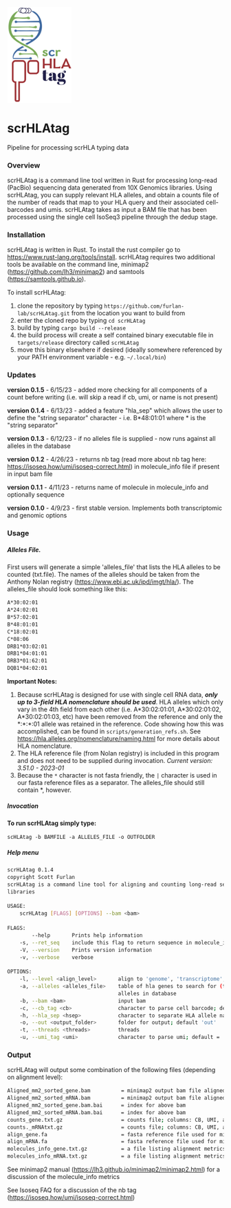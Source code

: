 <img width="150" alt="image" src="scrHLAtag.png">


#                       scrHLAtag
Pipeline for processing scrHLA typing data


### Overview

scrHLAtag is a command line tool written in Rust for processing long-read (PacBio) sequencing data generated from 10X Genomics libraries.  Using scrHLAtag, you can supply relevant HLA alleles, and obtain a counts file of the number of reads that map to your HLA query and their associated cell-barcodes and umis.  scrHLAtag takes as input a BAM file that has been processed using the single cell IsoSeq3 pipeline through the dedup stage.

### Installation

scrHLAtag is written in Rust.  To install the rust compiler go to https://www.rust-lang.org/tools/install.  scrHLAtag requires two additional tools be available on the command line, minimap2 (https://github.com/lh3/minimap2) and samtools (https://samtools.github.io). 

To install scrHLAtag:
1. clone the repository by typing `https://github.com/furlan-lab/scrHLAtag.git` from the location you want to build from
2. enter the cloned repo by typing `cd scrHLAtag`
3. build by typing `cargo build --release`
4. the build process will create a self contained binary executable file in `targets/release` directory called `scrHLAtag`
5. move this binary elsewhere if desired (ideally somewhere referenced by your PATH environment variable - e.g. `~/.local/bin`)

### Updates
**version 0.1.5** - 6/15/23 - added more checking for all components of a count before writing (i.e. will skip a read if cb, umi, or name is not present)

**version 0.1.4** - 6/13/23 - added a feature "hla_sep" which allows the user to define the "string separator" character - i.e. B\*48:01:01 where \* is the "string separator"

**version 0.1.3** - 6/12/23 - if no alleles file is supplied - now runs against all alleles in the database

**version 0.1.2** - 4/26/23 - returns nb tag (read more about nb tag here: https://isoseq.how/umi/isoseq-correct.html) in molecule_info file if present in input bam file

**version 0.1.1** - 4/11/23 - returns name of molecule in molecule_info and optionally sequence

**version 0.1.0** - 4/9/23 - first stable version.  Implements both transcriptomic and genomic options

### Usage

##### Alleles File.

First users will generate a simple 'alleles_file' that lists the HLA alleles to be counted (txt.file). The names of the alleles should be taken from the Anthony Nolan registry (https://www.ebi.ac.uk/ipd/imgt/hla/).  The alleles_file should look something like this:

```sh
A*30:02:01
A*24:02:01
B*57:02:01
B*48:01:01
C*18:02:01
C*08:06
DRB1*03:02:01
DRB1*04:01:01
DRB3*01:62:01
DQB1*04:02:01
```
**Important Notes:**
1. Because scrHLAtag is designed for use with single cell RNA data, ***only up to 3-field HLA nomenclature should be used***.  HLA alleles which only vary in the 4th field from each other (i.e. A\*30:02:01:01, A\*30:02:01:02, A\*30:02:01:03, etc) have been removed from the reference and only the \*:\*:\*:01 allele was retained in the reference.  Code showing how this was accomplished, can be found in `scripts/generation_refs.sh`.  See https://hla.alleles.org/nomenclature/naming.html for more details about HLA nomenclature.
2. The HLA reference file (from Nolan registry) is included in this program and does not need to be supplied during invocation.  *Current version: 3.51.0 - 2023-01*
3. Because the `*` character is not fasta friendly, the `|` character is used in our fasta reference files as a separator.  The alleles_file should still contain \*, however.


##### Invocation

**To run scrHLAtag simply type:**

`scHLAtag -b BAMFILE -a ALLELES_FILE -o OUTFOLDER`



##### Help menu

```sh
scrHLAtag 0.1.4
copyright Scott Furlan
scrHLAtag is a command line tool for aligning and counting long-read sequence specific for HLA alleles in single cell
libraries

USAGE:
    scrHLAtag [FLAGS] [OPTIONS] --bam <bam>

FLAGS:
        --help       Prints help information
    -s, --ret_seq    include this flag to return sequence in molecule_info text file
    -V, --version    Prints version information
    -v, --verbose    verbose

OPTIONS:
    -l, --level <align_level>       align to 'genome', 'transcriptome', or 'both'; default is 'both'
    -a, --alleles <alleles_file>    table of hla genes to search for (tsv file); if not supplied will run against all
                                    alleles in database
    -b, --bam <bam>                 input bam
    -c, --cb_tag <cb>               character to parse cell barcode; default = 'CB'
    -h, --hla_sep <hsep>            character to separate HLA allele names; default = '*'
    -o, --out <output_folder>       folder for output; default 'out'
    -t, --threads <threads>         threads
    -u, --umi_tag <umi>             character to parse umi; default = 'XM'
```
 
### Output
 
scrHLAtag will output some combination of the following files (depending on alignment level):
```sh
Aligned_mm2_sorted_gene.bam          = minimap2 output bam file aligned to genome, sorted by read name 
Aligned_mm2_sorted_mRNA.bam          = minimap2 output bam file aligned to transcriptome, sorted by read name 
Aligned_mm2_sorted_gene.bam.bai      = index for above bam
Aligned_mm2_sorted_mRNA.bam.bai      = index for above bam
counts_gene.txt.gz                   = counts file; columns: CB, UMI, allele, read_count
counts._mRNAtxt.gz                   = counts file; columns: CB, UMI, allele, read_count
align_gene.fa                        = fasta reference file used for minimap2 alignment
align_mRNA.fa                        = fasta reference file used for minimap2 alignment
molecules_info_gene.txt.gz           = a file listing alignment metrics for each molecule; columns: CB, nb_tag (if present), UMI, allele, start_pos, mapq, cigar, NM, AS, s1, de); optionally including sequence in the last column
molecules_info_mRNA.txt.gz           = a file listing alignment metrics for each molecule; columns: CB, nb_tag (if present), UMI, allele, start_pos, mapq, cigar, NM, AS, s1, de); optionally including sequence in the last column
```
See minimap2 manual (https://lh3.github.io/minimap2/minimap2.html) for a discussion of the molecule_info metrics

See Isoseq FAQ for a discussion of the nb tag (https://isoseq.how/umi/isoseq-correct.html)










